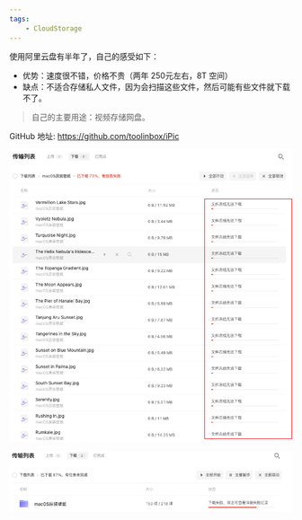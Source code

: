 ```yaml
---
tags:
	- CloudStorage
---
```


使用阿里云盘有半年了，自己的感受如下：

- 优势：速度很不错，价格不贵（两年 250元左右，8T 空间）
- 缺点：不适合存储私人文件，因为会扫描这些文件，然后可能有些文件就下载不了。

> 自己的主要用途：视频存储网盘。

GitHub 地址: <https://github.com/toolinbox/iPic>

![](https://raw.githubusercontent.com/shangzongyu/blog-image/main/2023/07/adrive-faq-00.png)

![](https://raw.githubusercontent.com/shangzongyu/blog-image/main/2023/07/adrive-faq-01.png)